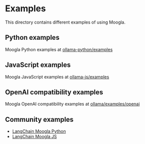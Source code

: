# Examples

This directory contains different examples of using Moogla.

## Python examples
Moogla Python examples at [ollama-python/examples](https://github.com/ollama/ollama-python/tree/main/examples)


## JavaScript examples
Moogla JavaScript examples at [ollama-js/examples](https://github.com/ollama/ollama-js/tree/main/examples)


## OpenAI compatibility examples
Moogla OpenAI compatibility examples at [ollama/examples/openai](../docs/openai.md)


## Community examples

- [LangChain Moogla Python](https://python.langchain.com/docs/integrations/chat/ollama/)
- [LangChain Moogla JS](https://js.langchain.com/docs/integrations/chat/ollama/)
